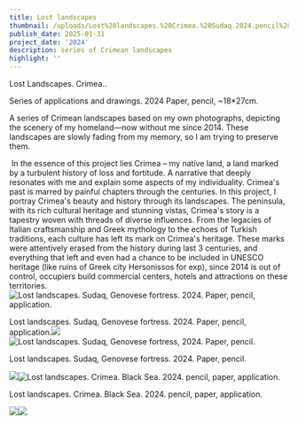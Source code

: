 ```yaml
---
title: Lost landscapes
thumbnail: /uploads/Lost%20landscapes.%20Crimea.%20Sudaq.2024.pencil%2Cpaper.20%2B30cm.webp
publish_date: 2025-01-31
project_date: '2024'
description: series of Crimean landscapes
highlight: ''
---
```

Lost Landscapes. Crimea..

Series of applications and drawings. 2024 Paper, pencil, \~18\*27cm.

A series of Crimean landscapes based on my own photographs, depicting the scenery of my homeland—now without me since 2014. These landscapes are slowly fading from my memory, so I am trying to preserve them.

 In the essence of this project lies Crimea – my native land, a land marked by a turbulent history of loss and fortitude. A narrative that deeply resonates with me and explain some aspects of my individuality. Crimea's past is marred by painful chapters through the centuries. In this project, I portray Crimea's beauty and history through its landscapes. The peninsula, with its rich cultural heritage and stunning vistas, Crimea's story is a tapestry woven with threads of diverse influences. From the legacies of Italian craftsmanship and Greek mythology to the echoes of Turkish traditions, each culture has left its mark on Crimea's heritage. These marks were attentively erased from the history during last 3 centuries, and everything that left and even had a chance to be included in UNESCO heritage (like ruins of Greek city Hersonissos for exp), since 2014 is out of control, occupiers build commercial centers, hotels and attractions on these territories.![Lost landscapes. Sudaq, Genovese fortress. 2024.  Paper, pencil, application.](/uploads/Lost%20landscapes.%20Crimea.%20Sudaq.2024.pencil%2Cpaper.20%2B30cm.webp "Lost landscapes. Sudaq, Genovese fortress. 2024.  Paper, pencil, application.")

Lost landscapes. Sudaq, Genovese fortress. 2024.  Paper, pencil, application.![](/uploads/IMG_2054.webp)![Lost landscapes. Sudaq, Genovese fortress, 2024. Paper, pencil.](/uploads/Lost%20landscapes.Crimea.Genovese%20fortress.2024.pencil%2Cpaper%2C20%2B30cm.webp "Lost landscapes. Sudaq, Genovese fortress, 2024. Paper, pencil.") 

Lost landscapes. Sudaq, Genovese fortress. 2024.  Paper, pencil.

![](/uploads/IMG_0443.webp)![Lost landscapes. Crimea. Black Sea. 2024. pencil, paper, application.](/uploads/Lost%20landscapes.Crimea.BlackSea.2024.pencil%2Cpaper.20%2B30cm.webp "Lost landscapes. Crimea. Black Sea. 2024. pencil, paper, application.")

Lost landscapes. Crimea. Black Sea. 2024. pencil, paper, application.

![](/uploads/r001-021.webp)![](/uploads/IMG_2053%20-%20Copy.webp)
